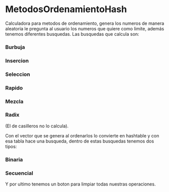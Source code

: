 # MetodosOrdenamientoHash
Calculadora para metodos de ordenamiento, genera los numeros de manera aleatoria le pregunta al usuario los numeros que quiere como limite, además tenemos diferentes busquedas.
Las busquedas que calcula son:
### Burbuja
### Insercion
### Seleccion 
### Rapido
### Mezcla
### Radix
(El de casilleros no lo calcula).

Con el vector que se genera al ordenarlos lo convierte en hashtable y con esa tabla hace una busqueda, dentro de estas busquedas tenemos dos tipos:
### Binaria
### Secuencial

Y por ultimo tenemos un boton para limpiar todas nuestras operaciones.
